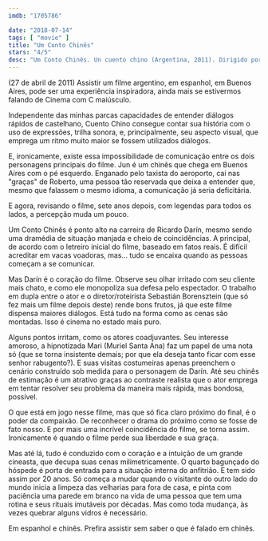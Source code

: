 ```yaml
---
imdb: "1705786"

date: "2018-07-14"
tags: [ "movie" ]
title: "Um Conto Chinês"
stars: "4/5"
desc: "Um Conto Chinês. Un cuento chino (Argentina, 2011). Dirigido por Sebastián Borensztein. Escrito por Sebastián Borensztein. Com Ricardo Darín, Muriel Santa Ana, Ignacio Huang, Enric Cambray, Iván Romanelli, Joaquín Bouzas, Julia Castelló Agulló, Gustavo Comini, Vivian El Jaber."
---
```

(27 de abril de 2011) Assistir um filme argentino, em espanhol, em Buenos Aires, pode ser uma experiência inspiradora, ainda mais se estivermos falando de Cinema com C maiúsculo.

Independente das minhas parcas capacidades de entender diálogos rápidos de castelhano, Cuento Chino consegue contar sua história com o uso de expressões, trilha sonora, e, principalmente, seu aspecto visual, que emprega um ritmo muito maior se fossem utilizados diálogos.

E, ironicamente, existe essa impossibilidade de comunicação entre os dois personagens principais do filme. Jun é um chinês que chega em Buenos Aires com o pé esquerdo. Enganado pelo taxista do aeroporto, cai nas "graças" de Roberto, uma pessoa tão reservada que deixa a entender que, mesmo que falassem o mesmo idioma, a comunicação já seria deficitária.

E agora, revisando o filme, sete anos depois, com legendas para todos os lados, a percepção muda um pouco.

Um Conto Chinês é ponto alto na carreira de Ricardo Darín, mesmo sendo uma dramédia de situação manjada e cheio de coincidências. A principal, de acordo com o letreiro inicial do filme, baseado em fatos reais. É difícil acreditar em vacas voadoras, mas... tudo se encaixa quando as pessoas começam a se comunicar.

Mas Darín é o coração do filme. Observe seu olhar irritado com seu cliente mais chato, e como ele monopoliza sua defesa pelo espectador. O trabalho em dupla entre o ator e o diretor/roteirista Sebastián Borensztein (que só fez mais um filme depois deste) rende bons frutos, já que este filme dispensa maiores diálogos. Está tudo na forma como as cenas são montadas. Isso é cinema no estado mais puro.

Alguns pontos irritam, como os atores coadjuvantes. Seu interesse amoroso, a hipnotizada Mari (Muriel Santa Ana) faz um papel de uma nota só (que se torna insistente demais; por que ela deseja tanto ficar com esse senhor rabugento?). E suas visitas costumeiras apenas preenchem o cenário construído sob medida para o personagem de Darín. Até seu chinês de estimação é um atrativo graças ao contraste realista que o ator emprega em tentar resolver seu problema da maneira mais rápida, mas bondosa, possível.

O que está em jogo nesse filme, mas que só fica claro próximo do final, é o poder da compaixão. De reconhecer o drama do próximo como se fosse de fato nosso. E por mais uma incrível coincidência do filme, se torna assim. Ironicamente é quando o filme perde sua liberdade e sua graça.

Mas até lá, tudo é conduzido com o coração e a intuição de um grande cineasta, que decupa suas cenas milimetricamente. O quarto bagunçado do hóspede é porta de entrada para a situação interna do anfitrião. E tem sido assim por 20 anos. Só começa a mudar quando o visitante do outro lado do mundo inicia a limpeza das velharias para fora de casa, e pinta com paciência uma parede em branco na vida de uma pessoa que tem uma rotina e seus rituais imutáveis por décadas. Mas como toda mudança, às vezes quebrar alguns vidros é necessário.

Em espanhol e chinês. Prefira assistir sem saber o que é falado em chinês.

